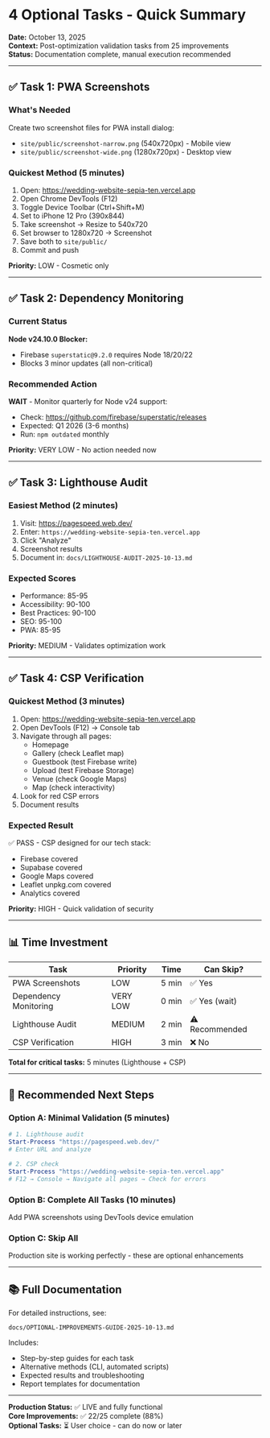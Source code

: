 # 4 Optional Tasks - Quick Summary

**Date:** October 13, 2025  
**Context:** Post-optimization validation tasks from 25 improvements  
**Status:** Documentation complete, manual execution recommended

---

## ✅ Task 1: PWA Screenshots

### What's Needed

Create two screenshot files for PWA install dialog:

- `site/public/screenshot-narrow.png` (540x720px) - Mobile view
- `site/public/screenshot-wide.png` (1280x720px) - Desktop view

### Quickest Method (5 minutes)

1. Open: <https://wedding-website-sepia-ten.vercel.app>
2. Open Chrome DevTools (F12)
3. Toggle Device Toolbar (Ctrl+Shift+M)
4. Set to iPhone 12 Pro (390x844)
5. Take screenshot → Resize to 540x720
6. Set browser to 1280x720 → Screenshot
7. Save both to `site/public/`
8. Commit and push

**Priority:** LOW - Cosmetic only

---

## ✅ Task 2: Dependency Monitoring

### Current Status

**Node v24.10.0 Blocker:**

- Firebase `superstatic@9.2.0` requires Node 18/20/22
- Blocks 3 minor updates (all non-critical)

### Recommended Action

**WAIT** - Monitor quarterly for Node v24 support:

- Check: <https://github.com/firebase/superstatic/releases>
- Expected: Q1 2026 (3-6 months)
- Run: `npm outdated` monthly

**Priority:** VERY LOW - No action needed now

---

## ✅ Task 3: Lighthouse Audit

### Easiest Method (2 minutes)

1. Visit: <https://pagespeed.web.dev/>
2. Enter: `https://wedding-website-sepia-ten.vercel.app`
3. Click "Analyze"
4. Screenshot results
5. Document in: `docs/LIGHTHOUSE-AUDIT-2025-10-13.md`

### Expected Scores

- Performance: 85-95
- Accessibility: 90-100
- Best Practices: 90-100
- SEO: 95-100
- PWA: 85-95

**Priority:** MEDIUM - Validates optimization work

---

## ✅ Task 4: CSP Verification

### Quickest Method (3 minutes)

1. Open: <https://wedding-website-sepia-ten.vercel.app>
2. Open DevTools (F12) → Console tab
3. Navigate through all pages:
   - Homepage
   - Gallery (check Leaflet map)
   - Guestbook (test Firebase write)
   - Upload (test Firebase Storage)
   - Venue (check Google Maps)
   - Map (check interactivity)
4. Look for red CSP errors
5. Document results

### Expected Result

✅ PASS - CSP designed for our tech stack:

- Firebase covered
- Supabase covered
- Google Maps covered
- Leaflet unpkg.com covered
- Analytics covered

**Priority:** HIGH - Quick validation of security

---

## 📊 Time Investment

| Task | Priority | Time | Can Skip? |
|------|----------|------|-----------|
| PWA Screenshots | LOW | 5 min | ✅ Yes |
| Dependency Monitoring | VERY LOW | 0 min | ✅ Yes (wait) |
| Lighthouse Audit | MEDIUM | 2 min | ⚠️ Recommended |
| CSP Verification | HIGH | 3 min | ❌ No |

**Total for critical tasks:** 5 minutes (Lighthouse + CSP)

---

## 🎯 Recommended Next Steps

### Option A: Minimal Validation (5 minutes)

```powershell
# 1. Lighthouse audit
Start-Process "https://pagespeed.web.dev/"
# Enter URL and analyze

# 2. CSP check
Start-Process "https://wedding-website-sepia-ten.vercel.app"
# F12 → Console → Navigate all pages → Check for errors
```

### Option B: Complete All Tasks (10 minutes)

Add PWA screenshots using DevTools device emulation

### Option C: Skip All

Production site is working perfectly - these are optional enhancements

---

## 📚 Full Documentation

For detailed instructions, see:

`docs/OPTIONAL-IMPROVEMENTS-GUIDE-2025-10-13.md`

Includes:

- Step-by-step guides for each task
- Alternative methods (CLI, automated scripts)
- Expected results and troubleshooting
- Report templates for documentation

---

**Production Status:** ✅ LIVE and fully functional  
**Core Improvements:** ✅ 22/25 complete (88%)  
**Optional Tasks:** ⏳ User choice - can do now or later
